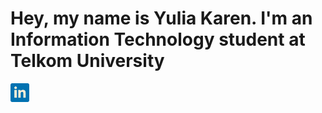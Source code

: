 <h1> Hey, my name is Yulia Karen. I'm an Information Technology student at Telkom University</h1>

<p align="left">

<a href="https://www.linkedin.com/in/yulia-karen-4450a0201/" target="_blank"><img height="30" src="https://github.com/yuliakaren/yuliakaren/blob/main/download%20(2).png"></a>&nbsp;&nbsp;&nbsp;&nbsp;&nbsp;


</p>



<!---
```
- 👋 Hi, I’m @yuliakaren
- 👀 I’m interested in ...
- 🌱 I’m currently learning ...
- 💞️ I’m looking to collaborate on ...
- 📫 How to reach me ...
```
<!---
yuliakaren/yuliakaren is a ✨ special ✨ repository because its `README.md` (this file) appears on your GitHub profile.
You can click the Preview link to take a look at your changes.
--->


